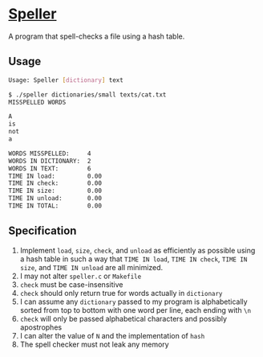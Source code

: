 # [Speller](https://github.com/CalvinChe/CS50/blob/master/pset4/spellerHashTable/dictionary.c)

A program that spell-checks a file using a hash table.

## Usage
```bash
Usage: Speller [dictionary] text
```

```bash
$ ./speller dictionaries/small texts/cat.txt
MISSPELLED WORDS

A
is
not
a

WORDS MISSPELLED:     4
WORDS IN DICTIONARY:  2
WORDS IN TEXT:        6
TIME IN load:         0.00
TIME IN check:        0.00
TIME IN size:         0.00
TIME IN unload:       0.00
TIME IN TOTAL:        0.00
```

## Specification
1. Implement `load`, `size`, `check`, and `unload` as efficiently as possible using a hash table in such a way that `TIME IN load`, `TIME IN check`, `TIME IN size`, and `TIME IN unload` are all minimized.
2. I may not alter `speller.c` or `Makefile`
3. `check` must be case-insensitive
4. `check` should only return true for words actually in `dictionary`
5. I can assume any `dictionary` passed to my program is alphabetically sorted from top to bottom with one word per line, each ending with `\n`
6. `check` will only be passed alphabetical characters and possibly apostrophes
7. I can alter the value of `N` and the implementation of `hash`
8. The spell checker must not leak any memory
